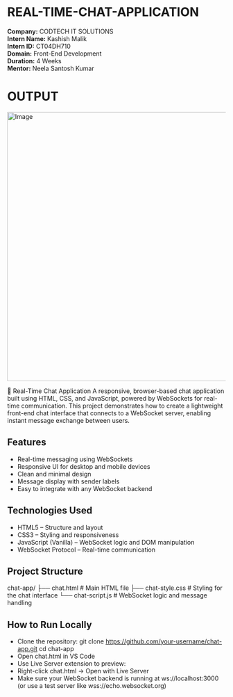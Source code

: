 # REAL-TIME-CHAT-APPLICATION

**Company:** CODTECH IT SOLUTIONS  
**Intern Name:** Kashish Malik  
**Intern ID:** CT04DH710  
**Domain:** Front-End Development  
**Duration:** 4 Weeks  
**Mentor:** Neela Santosh Kumar

# OUTPUT
<img width="676" height="619" alt="Image" src="https://github.com/user-attachments/assets/806456e2-d50d-4d9b-871a-753ae2c56a0a" />

💬 Real-Time Chat Application
A responsive, browser-based chat application built using HTML, CSS, and JavaScript, powered by WebSockets for real-time communication. This project demonstrates how to create a lightweight front-end chat interface that connects to a WebSocket server, enabling instant message exchange between users.

## Features
- Real-time messaging using WebSockets
- Responsive UI for desktop and mobile devices
- Clean and minimal design
- Message display with sender labels
- Easy to integrate with any WebSocket backend

## Technologies Used
- HTML5 – Structure and layout
- CSS3 – Styling and responsiveness
- JavaScript (Vanilla) – WebSocket logic and DOM manipulation
- WebSocket Protocol – Real-time communication

## Project Structure
chat-app/
├── chat.html          # Main HTML file
├── chat-style.css     # Styling for the chat interface
└── chat-script.js     # WebSocket logic and message handling

## How to Run Locally
- Clone the repository:
git clone https://github.com/your-username/chat-app.git
cd chat-app
- Open chat.html in VS Code
- Use Live Server extension to preview:
- Right-click chat.html → Open with Live Server
- Make sure your WebSocket backend is running at ws://localhost:3000
(or use a test server like wss://echo.websocket.org)

